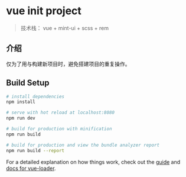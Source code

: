 # vue init project

> 技术栈： vue + mint-ui + scss + rem

## 介绍
仅为了用与构建新项目时，避免搭建项目的重复操作。

## Build Setup

``` bash
# install dependencies
npm install

# serve with hot reload at localhost:8080
npm run dev

# build for production with minification
npm run build

# build for production and view the bundle analyzer report
npm run build --report
```

For a detailed explanation on how things work, check out the [guide](http://vuejs-templates.github.io/webpack/) and [docs for vue-loader](http://vuejs.github.io/vue-loader).
